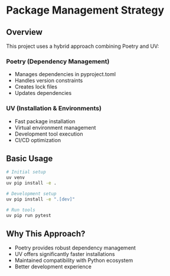 # Package Management Strategy

## Overview

This project uses a hybrid approach combining Poetry and UV:

### Poetry (Dependency Management)

- Manages dependencies in pyproject.toml
- Handles version constraints
- Creates lock files
- Updates dependencies

### UV (Installation & Environments)

- Fast package installation
- Virtual environment management
- Development tool execution
- CI/CD optimization

## Basic Usage

```bash
# Initial setup
uv venv
uv pip install -e .

# Development setup
uv pip install -e ".[dev]"

# Run tools
uv pip run pytest
```

## Why This Approach?

- Poetry provides robust dependency management
- UV offers significantly faster installations
- Maintained compatibility with Python ecosystem
- Better development experience
